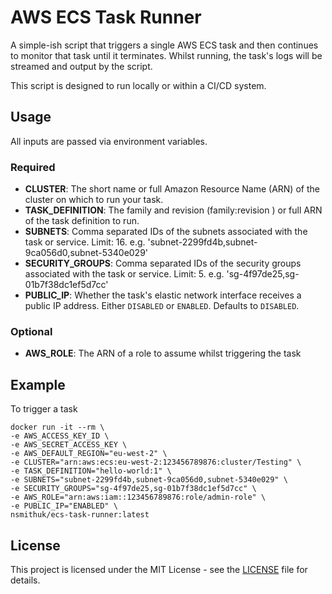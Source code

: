 # AWS ECS Task Runner

A simple-ish script that triggers a single AWS ECS task and then continues to monitor that task until it terminates. 
Whilst running, the task's logs will be streamed and output by the script.

This script is designed to run locally or within a CI/CD system.

## Usage

All inputs are passed via environment variables.

### Required
- **CLUSTER**: The short name or full Amazon Resource Name (ARN) of the cluster on which to run your task.
- **TASK_DEFINITION**: The family and revision (family:revision ) or full ARN of the task definition to run.
- **SUBNETS**: Comma separated IDs of the subnets associated with the task or service. Limit: 16. e.g. 'subnet-2299fd4b,subnet-9ca056d0,subnet-5340e029'
- **SECURITY_GROUPS**: Comma separated IDs of the security groups associated with the task or service. Limit: 5. e.g. 'sg-4f97de25,sg-01b7f38dc1ef5d7cc'
- **PUBLIC_IP**: Whether the task's elastic network interface receives a public IP address. Either `DISABLED` or `ENABLED`. Defaults to `DISABLED`.
### Optional
- **AWS_ROLE**: The ARN of a role to assume whilst triggering the task

## Example
To trigger a task
```shell
docker run -it --rm \
-e AWS_ACCESS_KEY_ID \
-e AWS_SECRET_ACCESS_KEY \
-e AWS_DEFAULT_REGION="eu-west-2" \
-e CLUSTER="arn:aws:ecs:eu-west-2:123456789876:cluster/Testing" \
-e TASK_DEFINITION="hello-world:1" \
-e SUBNETS="subnet-2299fd4b,subnet-9ca056d0,subnet-5340e029" \
-e SECURITY_GROUPS="sg-4f97de25,sg-01b7f38dc1ef5d7cc" \
-e AWS_ROLE="arn:aws:iam::123456789876:role/admin-role" \
-e PUBLIC_IP="ENABLED" \
nsmithuk/ecs-task-runner:latest
```

## License

This project is licensed under the MIT License - see the [LICENSE](LICENSE) file for details.
